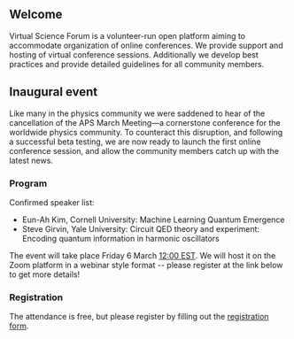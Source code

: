 ## Welcome

Virtual Science Forum is a volunteer-run open platform aiming to accommodate organization of online conferences.
We provide support and hosting of virtual conference sessions.
Additionally we develop best practices and provide detailed guidelines for all community members.

## Inaugural event

Like many in the physics community we were saddened to hear of the cancellation of the APS March Meeting—a cornerstone conference for the worldwide physics community.
To counteract this disruption, and following a successful beta testing, we are now ready to launch the first online conference session, and allow the community members catch up with the latest news.

### Program

Confirmed speaker list:

* Eun-Ah Kim, Cornell University: Machine Learning Quantum Emergence
* Steve Girvin, Yale University: Circuit QED theory and experiment: Encoding quantum information in harmonic oscillators

The event will take place Friday 6 March [12:00 EST](https://arewemeetingyet.com/New%20York/2020-03-06/12:00/Virtual%20Science%20Forum%20inaugural%20meeting#eyJ1cmwiOiJodHRwczovL3ZpcnR1YWxzY2llbmNlZm9ydW0ub3JnLyJ9). We will host it on the Zoom platform in a webinar style format -- please register at the link below to get more details! 

### Registration

The attendance is free, but please register by filling out the [registration form](https://forms.gle/eHmMbuFv3Mf2Akxu9).
